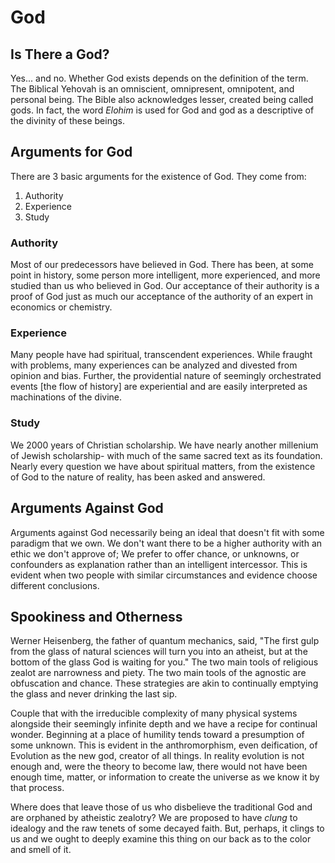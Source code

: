 # God

## Is There a God?

Yes... and no.
Whether God exists depends on the definition of the term.
The Biblical Yehovah is an omniscient, omnipresent, omnipotent, and personal being.
The Bible also acknowledges lesser, created being called gods.
In fact, the word _Elohim_ is used for God and god as a descriptive of the divinity of these beings.


## Arguments for God

There are 3 basic arguments for the existence of God.
They come from:
1. Authority
2. Experience
3. Study

### Authority

Most of our predecessors have believed in God.
There has been, at some point in history, some person more intelligent, more experienced, and more studied than us who believed in God.
Our acceptance of their authority is a proof of God just as much our acceptance of the authority of an expert in economics or chemistry.

### Experience

Many people have had spiritual, transcendent experiences.
While fraught with problems, many experiences can be analyzed and divested from opinion and bias.
Further, the providential nature of seemingly orchestrated events [the flow of history] are experiential and are easily interpreted as machinations of the divine.

### Study

We 2000 years of Christian scholarship.
We have nearly another millenium of Jewish scholarship- with much of the same sacred text as its foundation.
Nearly every question we have about spiritual matters, from the existence of God to the nature of reality, has been asked and answered.


## Arguments Against God

Arguments against God necessarily being an ideal that doesn't fit with some paradigm that we own.
We don't want there to be a higher authority with an ethic we don't approve of;
We prefer to offer chance, or unknowns, or confounders as explanation rather than an intelligent intercessor.
This is evident when two people with similar circumstances and evidence choose different conclusions.


## Spookiness and Otherness

Werner Heisenberg, the father of quantum mechanics, said, "The first gulp from the glass of natural sciences will turn you into an atheist, but at the bottom of the glass God is waiting for you."
The two main tools of religious zealot are narrowness and piety.
The two main tools of the agnostic are obfuscation and chance.
These strategies are akin to continually emptying the glass and never drinking the last sip.

Couple that with the irreducible complexity of many physical systems alongside their seemingly infinite depth and we have a recipe for continual wonder.
Beginning at a place of humility tends toward a presumption of some unknown.
This is evident in the anthromorphism, even deification, of Evolution as the new god, creator of all things.
In reality evolution is not enough and, were the theory to become law, there would not have been enough time, matter, or information to create the universe as we know it by that process.

Where does that leave those of us who disbelieve the traditional God and are orphaned by atheistic zealotry?
We are proposed to have _clung_ to idealogy and the raw tenets of some decayed faith.
But, perhaps, it clings to us and we ought to deeply examine this thing on our back as to the color and smell of it.